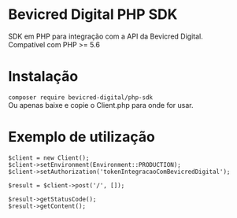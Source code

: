 # Bevicred Digital PHP SDK
SDK em PHP para integração com a API da Bevicred Digital.  
Compatível com PHP >= 5.6

# Instalação  
```composer require bevicred-digital/php-sdk ```  
Ou apenas baixe e copie o Client.php para onde for usar.  

# Exemplo de utilização
```
$client = new Client();  
$client->setEnvironment(Environment::PRODUCTION);  
$client->setAuthorization('tokenIntegracaoComBevicredDigital');  

$result = $client->post('/', []);  

$result->getStatusCode();  
$result->getContent();  
```
